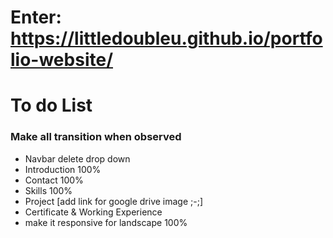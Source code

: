 # Enter: https://littledoubleu.github.io/portfolio-website/

# To do List
### Make all transition when observed
- Navbar delete drop down
- Introduction 100%
- Contact 100%
- Skills 100%
- Project [add link for google drive image ;-;]
- Certificate & Working Experience
- make it responsive for landscape 100%
